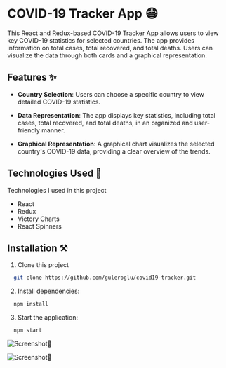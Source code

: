 # COVID-19 Tracker App 😷

This React and Redux-based COVID-19 Tracker App allows users to view key COVID-19 statistics for selected countries. The app provides information on total cases, total recovered, and total deaths. Users can visualize the data through both cards and a graphical representation.

## Features ✨

- **Country Selection**: Users can choose a specific country to view detailed COVID-19 statistics.

- **Data Representation**: The app displays key statistics, including total cases, total recovered, and total deaths, in an organized and user-friendly manner.

- **Graphical Representation**: A graphical chart visualizes the selected country's COVID-19 data, providing a clear overview of the trends.

## Technologies Used 🚀

Technologies I used in this project

- React
- Redux
- Victory Charts
- React Spinners

## Installation ⚒️

1. Clone this project

```bash
  git clone https://github.com/guleroglu/covid19-tracker.git
```

2. Install dependencies:

```bash
  npm install
```

3. Start the application:

```bash
  npm start
```

![Screenshot📸](https://i.ibb.co/Nn702vs/Screenshot-2023-12-26-030436.png)

![Screenshot📸](https://i.ibb.co/yVs5RtR/Screenshot-2023-12-26-030419.png)
